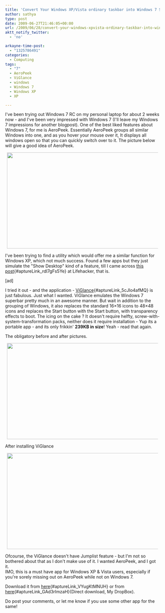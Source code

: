 ```yaml
---
title: 'Convert Your Windows XP/Vista ordinary taskbar into Windows 7 Superbar and Get AeroPeek in Windows XP & Vista'
author: sathya
type: post
date: 2009-06-27T21:46:05+00:00
url: /2009/06/28/convert-your-windows-xpvista-ordinary-taskbar-into-windows-7-superbar-and-get-aeropeek-in-windows-xp-vista/
aktt_notify_twitter:
  - 'no'

arkayne-time-post:
  - "1325786491"
categories:
  - Computing
tags:
  - "7"
  - AeroPeek
  - ViGlance
  - windows
  - Windows 7
  - Windows XP
  - XP

---
```

I've been trying out Windows 7 RC on my personal laptop for about 2 weeks now - and I've been very impressed with Windows 7 (I'll leave my Windows 7 impressions for another blogpost). One of the best liked features about Windows 7, for me is AeroPeek. Essentially AeroPeek groups all similar Windows into one, and as you hover your mouse over it, It displays all windows open so that you can quickly switch over to it. The picture below will give a good idea of AeroPeek.

<!--more-->

<a id="aptureLink_IwKEfEsVeu" style="margin: 0pt auto; padding: 0px 6px; text-align: center; display: block;" href="https://www.flickr.com/photos/sathyabhat/3666391564/"><img style="border: 0px none;" title="win 7 aero peek" src="https://static.flickr.com/3619/3666391564_a9862dc103.jpg" alt="" width="500" height="313" /></a>

I've been trying to find a utility which would offer me a similar function for Windows XP, which not much success. Found a few apps but they just simulate the "Show Desktop" kind of a feature, till I came across [this post][1]{#aptureLink_rdl7gFs5Ye} at Lifehacker, that is.

[ad]

I tried it out - and the application - [ViGlance][2]{#aptureLink_5cJIo4afMQ} is just fabulous. Just what I wanted. ViGlance emulates the Windows 7 superbar pretty much in an awesome manner. But wait in addition to the grouping of Windows, it also replaces the standard 16&#215;16 icons to 48&#215;48 icons and replaces the Start button with the Start button, with transparency effects to boot. The icing on the cake ? It doesn't require helfty, screw-with-system-transformation packs, neither does it require installation - Yup its a portable app - and its only frikkin' **239KB in size**! Yeah - read that again.

The obligatory before and after pictures.

<a id="aptureLink_F2YCX552b0" style="margin: 0pt auto; padding: 0px 6px; text-align: center; display: block;" href="https://www.flickr.com/photos/sathyabhat/3665626579/"><img style="border: 0px none;" title="Windows XP, before installing ViGlance" src="https://farm4.static.flickr.com/3399/3665626579_b7952418ec.jpg" alt="" width="500" height="313" /></a>

After installing ViGlance

<a id="aptureLink_sokNAYkt8F" style="margin: 0pt auto; padding: 0px 6px; text-align: center; display: block;" href="https://www.flickr.com/photos/sathyabhat/3666481812/"><img style="border: 0px none;" title="Windows XP, after installing ViGlance" src="https://farm4.static.flickr.com/3323/3666481812_5d11ebd0ea.jpg" alt="" width="500" height="313" /></a>

Ofcourse, the ViGlance doesn't have Jumplist feature - but I'm not so bothered about that as I don't make use of it. I wanted AeroPeek, and I got it.  
IMO, this is a must have app for Windows XP & Vista users, especially if you're sorely missing out on AeroPeek while not on Windows 7.

Download it from [here][2]{#aptureLink_VYugKtMNUH} or from [here][3]{#aptureLink_GAd3rImzaH}(Direct download, My DropBox).

Do post your comments, or let me know if you use some other app for the same!

 [1]: https://lifehacker.com/5288408/viglance-converts-the-vanilla-taskbar-into-a-windows-7+like-superbar
 [2]: https://www.lee-soft.com/viglance/
 [3]: https://files.getdropbox.com/u/3353/ViGlance%20OneStep.zip
